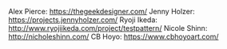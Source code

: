 Alex Pierce: https://thegeekdesigner.com/
Jenny Holzer: https://projects.jennyholzer.com/
Ryoji Ikeda: http://www.ryojiikeda.com/project/testpattern/
Nicole Shinn: http://nicholeshinn.com/
CB Hoyo: https://www.cbhoyoart.com/

